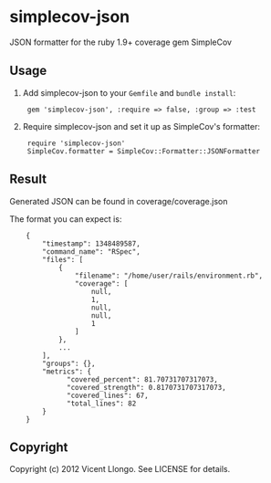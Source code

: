simplecov-json
==============

JSON formatter for the ruby 1.9+ coverage gem SimpleCov

Usage
-----

1. Add simplecov-json to your `Gemfile` and `bundle install`:

        gem 'simplecov-json', :require => false, :group => :test

2. Require simplecov-json and set it up as SimpleCov's formatter: 

        require 'simplecov-json'
        SimpleCov.formatter = SimpleCov::Formatter::JSONFormatter

Result
------

Generated JSON can be found in coverage/coverage.json

The format you can expect is:

        {
            "timestamp": 1348489587,
            "command_name": "RSpec",
            "files": [
                {
                    "filename": "/home/user/rails/environment.rb",
                    "coverage": [
                        null,
                        1,
                        null,
                        null,
                        1
                    ]
                },
                ...
            ],
            "groups": {},
            "metrics": {
                  "covered_percent": 81.70731707317073,
                  "covered_strength": 0.8170731707317073,
                  "covered_lines": 67,
                  "total_lines": 82
            }
        }

## Copyright

Copyright (c) 2012 Vicent Llongo. See LICENSE for details.
